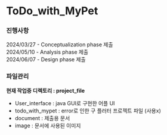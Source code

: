 # ToDo_with_MyPet

### 진행사항
2024/03/27 - Conceptualization phase 제출</br>
2024/05/10 - Analysis phase 제출</br>
2024/06/07 - Design phase 제출</br>

### 파일관리
__현재 작업중 디렉토리 : project_file__</br>
- User_interface : java GUI로 구현한 어플 UI</br>
- todo_with_mypet : error로 인한 구 플러터 프로젝트 파일 (사용x)</br>
- document : 제출용 문서</br>
- image : 문서에 사용된 이미지</br>
